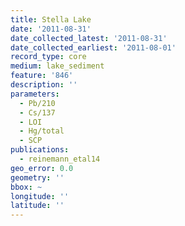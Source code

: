 ```yaml
---
title: Stella Lake
date: '2011-08-31'
date_collected_latest: '2011-08-31'
date_collected_earliest: '2011-08-01'
record_type: core
medium: lake_sediment
feature: '846'
description: ''
parameters:
  - Pb/210
  - Cs/137
  - LOI
  - Hg/total
  - SCP
publications:
  - reinemann_etal14
geo_error: 0.0
geometry: ''
bbox: ~
longitude: ''
latitude: ''
---
```

